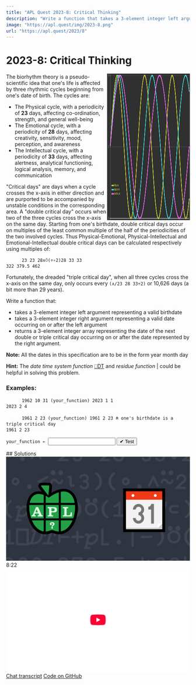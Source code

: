 ```yaml
---
title: "APL Quest 2023-8: Critical Thinking"
description: "Write a function that takes a 3-element integer left argument representing a valid birthdate and 3-element integer right argument representing a valid date occurring on or after the left argument and returns a 3-element integer array representing the date of the next double or triple critical day occurring on or after the date represented by the right argument."
image: "https://apl.quest/img/2023-8.png"
url: "https://apl.quest/2023/8"
---
```


# <span class=s>2023-</span>8: Critical Thinking
<!-- Write a function that takes a 3-element integer left argument representing a valid birthdate and 3-element integer right argument representing a valid date occurring on or after the left argument and returns a 3-element integer array representing the date of the next double or triple critical day occurring on or after the date represented by the right argument. -->
<img style="max-width:45%;height:400px;float:right;filter: invert(.75)contrast(1.25)saturate(2);" src="../img/bio.png" />

The biorhythm theory is a pseudo-scientific idea that one's life is affected by three rhythmic cycles beginning from one's date of birth. The cycles are: 

- The Physical cycle, with a periodicity of **23** days, affecting co-ordination, strength, and general well-being
- The Emotional cycle, with a periodicity of **28** days, affecting creativity, sensitivity, mood, perception, and awareness
- The Intellectual cycle, with a periodicity of **33** days, affecting alertness, analytical functioning, logical analysis, memory, and communication

"Critical days" are days when a cycle crosses the x-axis in either direction and are purported to be accompanied by unstable conditions in the corresponding area. A "double critical day" occurs when two of the three cycles cross the x-axis on the same day. Starting from one's birthdate, double critical days occur on multiples of the least common multiple of the half of the periodicities of the two involved cycles. Thus Physical-Emotional, Physical-Intellectual and Emotional-Intellectual double critical days can be calculated respectively using multiples of: 

```APL
      23 23 28∧⍥(÷∘2)28 33 33
322 379.5 462
```

Fortunately, the dreaded "triple critical day", when all three cycles cross the x-axis on the same day, only occurs every `(∧/23 28 33÷2)` or 10,626 days (a bit more than 29 years).

Write a function that:

- takes a 3-element integer left argument representing a valid birthdate
- takes a 3-element integer right argument representing a valid date occurring on or after the left argument
- returns a 3-element integer array representing the date of the next double or triple critical day occurring on or after the date represented by the right argument.

**Note:** All the dates in this specification are to be in the form <span class="APL">year month day</span>

<strong>Hint:</strong> The <em>date time system function</em> <a
            href="https://help.dyalog.com/latest/#Language/System%20Functions/dt.htm"
            class="APL" target="_blank">⎕DT</a> and <em>residue function</em> <a
            href="https://help.dyalog.com/latest/#Language/Primitive%20Functions/Residue.htm"
            class="APL" target="_blank">|</a> could be helpful in solving this problem.


### Examples:

```APL
      1962 10 31 (your_function) 2023 1 1
2023 2 4 

      1961 2 23 (your_function) 1961 2 23 ⍝ one's birthdate is a triple critical day
1961 2 23
```
<div class="pdiv">
  <code onclick="p_Input.focus()">your_function ← </code><input id="p_Input" autocomplete="off" spellcheck="false" oninput="this.parentElement.querySelector`button`.disabled=false;localStorage.setItem(window.location.pathname,this.value)" onkeypress="subm(event)">
  <button onclick="alert$.next`Testing…`;submitSolution`p`" class="md-button md-button--primary">&#x2714; Test</button>
</div>
<blockquote id="p_Output"></blockquote>
## Solutions
<div onclick="play(this)" title="Video on YouTube" class="yt">
<img alt="Video Thumbnail" src="../../img/2023-8.png">
<time>8:22</time>
<img alt="YouTube" src="../../img/yt-big.png">
</div>
<a href="https://chat.stackexchange.com/transcript/52405?m=65234344#65234344" target="_blank" class="md-button md-button--primary">Chat transcript</a>
<a href="https://github.com/abrudz/apl_quest/tree/main/2023/8.apl" target="_blank" class="md-button md-button--primary right">Code on GitHub</a>

<script>
    testCases={"a":[["1962 10 31","2023 8 1"],["2023 1 1","2025 1 29"],["2023 1 1","2025 1 28"],["2023 1 1","2025 1 30"],["2023 1 1","(2025+?25),?12 28"]],"b":[["1900 2 28","2000 2 29"],["1900 3 1","2000 3 1"],["1961 2 23","1961 2 23"]],"f":"{(b t)←1 ⎕DT ⍺ ⍵ ⋄ 3↑⊃¯1 ⎕DT t+⌊/322 379.5 462 10626|b-t}"}
    p_Input.value=localStorage.getItem(window.location.pathname)
    play=e=>e.outerHTML=`<iframe src="https://www.youtube.com/embed/yfLowDKvXUs?list=PLYKQVqyrAEj9wDIUyLDGtDAFTKY38BUMN&autoplay=1" title="<span class=s>2023-</span>8: Critical Thinking (APL Quest 2023-8)" frameborder="0" allow="accelerometer; autoplay; clipboard-write; encrypted-media; gyroscope; picture-in-picture; web-share" referrerpolicy="strict-origin-when-cross-origin" allowfullscreen></iframe>`
</script>
